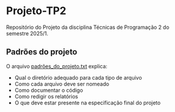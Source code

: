 # Projeto-TP2
Repositório do Projeto da disciplina Técnicas de Programação 2 do semestre 2025/1.

## Padrões do projeto
O arquivo [padrões_do_projeto.txt](artefatos/padroes_do_projeto.txt) explica:
- Qual o diretório adequado para cada tipo de arquivo
- Como cada arquivo deve ser nomeado
- Como documentar o código
- Como redigir os relatórios
- O que deve estar presente na especificação final do projeto
